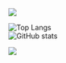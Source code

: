 <img src="https://capsule-render.vercel.app/api?type=waving&color=auto&height=300&section=header&text=Seungpyo1007&fontSize=80" />

![Top Langs](https://github-readme-stats.vercel.app/api/top-langs/?username=Seungpyo1007&layout=donut&theme=holi)\
![GitHub stats](https://github-readme-stats.vercel.app/api?username=Seungpyo1007&theme=holi)

<a href="https://opgc.me/#/users/Seungpyo1007" target="_blank"><img src="https://api.opgc.me/githubs/users/Seungpyo1007/tag/?theme=basic" /></a>  

